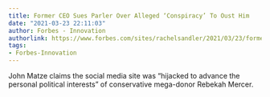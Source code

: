```yaml
---
title: Former CEO Sues Parler Over Alleged ‘Conspiracy’ To Oust Him
date: "2021-03-23 22:11:03"
author: Forbes - Innovation
authorlink: https://www.forbes.com/sites/rachelsandler/2021/03/23/former-ceo-sues-parler-over-alleged-conspiracy-to-oust-him/
tags:
- Forbes-Innovation
---
```

John Matze claims the social media site was “hijacked to advance the personal political interests” of conservative mega-donor Rebekah Mercer.